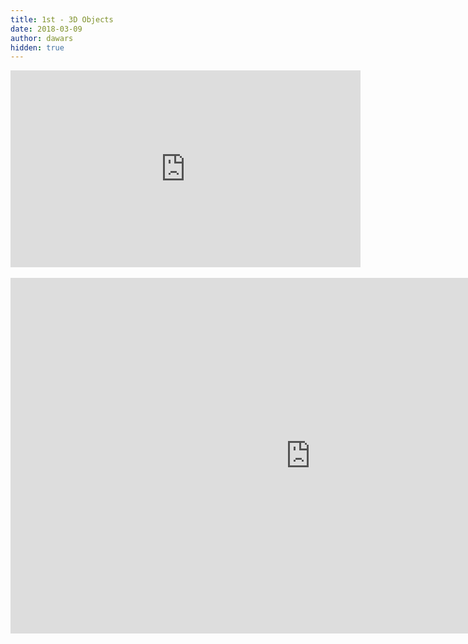 ```yaml
---
title: 1st - 3D Objects
date: 2018-03-09
author: dawars
hidden: true
---
```


<div class="video-container">
  <iframe width="560" height="315" src="https://www.youtube.com/embed/IwUZ0dTH2_0" frameborder="0" allow="autoplay; encrypted-media" allowfullscreen></iframe>
</div>
<br/>
<div class="video-container">
<iframe src="https://docs.google.com/presentation/d/e/2PACX-1vQBEwHZ9xAi860prG66FHnnWvvnDEdUf8zr8Ji0vPDg6GLvL2HqH3Wh3sf36few9oycQlQ304HoxJYv/embed?start=false&loop=false&delayms=3000" frameborder="0" width="960" height="569" allowfullscreen="true" mozallowfullscreen="true" webkitallowfullscreen="true"></iframe></div>

